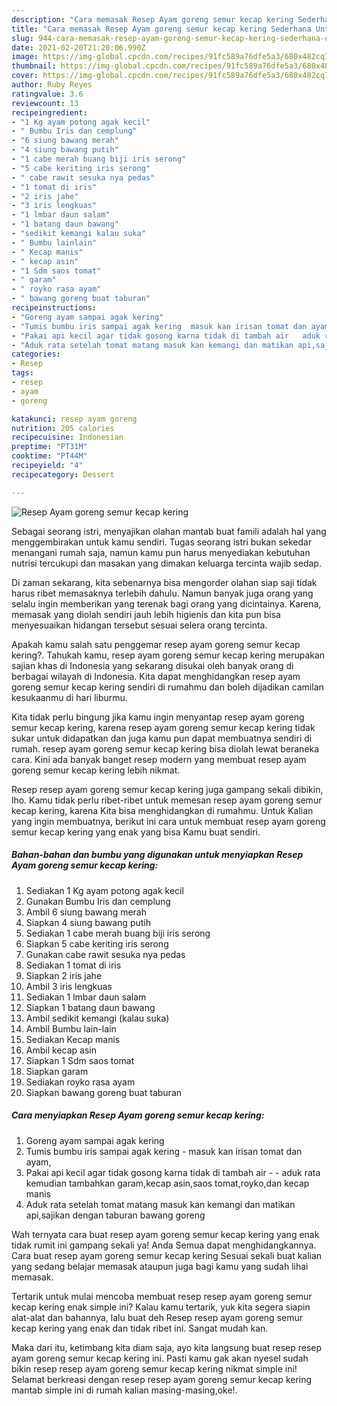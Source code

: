```yaml
---
description: "Cara memasak Resep Ayam goreng semur kecap kering Sederhana Untuk Jualan"
title: "Cara memasak Resep Ayam goreng semur kecap kering Sederhana Untuk Jualan"
slug: 944-cara-memasak-resep-ayam-goreng-semur-kecap-kering-sederhana-untuk-jualan
date: 2021-02-20T21:20:06.990Z
image: https://img-global.cpcdn.com/recipes/91fc589a76dfe5a3/680x482cq70/resep-ayam-goreng-semur-kecap-kering-foto-resep-utama.jpg
thumbnail: https://img-global.cpcdn.com/recipes/91fc589a76dfe5a3/680x482cq70/resep-ayam-goreng-semur-kecap-kering-foto-resep-utama.jpg
cover: https://img-global.cpcdn.com/recipes/91fc589a76dfe5a3/680x482cq70/resep-ayam-goreng-semur-kecap-kering-foto-resep-utama.jpg
author: Ruby Reyes
ratingvalue: 3.6
reviewcount: 13
recipeingredient:
- "1 Kg ayam potong agak kecil"
- " Bumbu Iris dan cemplung"
- "6 siung bawang merah"
- "4 siung bawang putih"
- "1 cabe merah buang biji iris serong"
- "5 cabe keriting iris serong"
- " cabe rawit sesuka nya pedas"
- "1 tomat di iris"
- "2 iris jahe"
- "3 iris lengkuas"
- "1 lmbar daun salam"
- "1 batang daun bawang"
- "sedikit kemangi kalau suka"
- " Bumbu lainlain"
- " Kecap manis"
- " kecap asin"
- "1 Sdm saos tomat"
- " garam"
- " royko rasa ayam"
- " bawang goreng buat taburan"
recipeinstructions:
- "Goreng ayam sampai agak kering"
- "Tumis bumbu iris sampai agak kering  masuk kan irisan tomat dan ayam,"
- "Pakai api kecil agar tidak gosong karna tidak di tambah air   aduk rata kemudian tambahkan garam,kecap asin,saos tomat,royko,dan kecap manis"
- "Aduk rata setelah tomat matang masuk kan kemangi dan matikan api,sajikan dengan taburan bawang goreng"
categories:
- Resep
tags:
- resep
- ayam
- goreng

katakunci: resep ayam goreng 
nutrition: 205 calories
recipecuisine: Indonesian
preptime: "PT31M"
cooktime: "PT44M"
recipeyield: "4"
recipecategory: Dessert

---
```



![Resep Ayam goreng semur kecap kering](https://img-global.cpcdn.com/recipes/91fc589a76dfe5a3/680x482cq70/resep-ayam-goreng-semur-kecap-kering-foto-resep-utama.jpg)

Sebagai seorang istri, menyajikan olahan mantab buat famili adalah hal yang menggembirakan untuk kamu sendiri. Tugas seorang istri bukan sekedar menangani rumah saja, namun kamu pun harus menyediakan kebutuhan nutrisi tercukupi dan masakan yang dimakan keluarga tercinta wajib sedap.

Di zaman  sekarang, kita sebenarnya bisa mengorder olahan siap saji tidak harus ribet memasaknya terlebih dahulu. Namun banyak juga orang yang selalu ingin memberikan yang terenak bagi orang yang dicintainya. Karena, memasak yang diolah sendiri jauh lebih higienis dan kita pun bisa menyesuaikan hidangan tersebut sesuai selera orang tercinta. 



Apakah kamu salah satu penggemar resep ayam goreng semur kecap kering?. Tahukah kamu, resep ayam goreng semur kecap kering merupakan sajian khas di Indonesia yang sekarang disukai oleh banyak orang di berbagai wilayah di Indonesia. Kita dapat menghidangkan resep ayam goreng semur kecap kering sendiri di rumahmu dan boleh dijadikan camilan kesukaanmu di hari liburmu.

Kita tidak perlu bingung jika kamu ingin menyantap resep ayam goreng semur kecap kering, karena resep ayam goreng semur kecap kering tidak sukar untuk didapatkan dan juga kamu pun dapat membuatnya sendiri di rumah. resep ayam goreng semur kecap kering bisa diolah lewat beraneka cara. Kini ada banyak banget resep modern yang membuat resep ayam goreng semur kecap kering lebih nikmat.

Resep resep ayam goreng semur kecap kering juga gampang sekali dibikin, lho. Kamu tidak perlu ribet-ribet untuk memesan resep ayam goreng semur kecap kering, karena Kita bisa menghidangkan di rumahmu. Untuk Kalian yang ingin membuatnya, berikut ini cara untuk membuat resep ayam goreng semur kecap kering yang enak yang bisa Kamu buat sendiri.

<!--inarticleads1-->

##### Bahan-bahan dan bumbu yang digunakan untuk menyiapkan Resep Ayam goreng semur kecap kering:

1. Sediakan 1 Kg ayam potong agak kecil
1. Gunakan  Bumbu Iris dan cemplung
1. Ambil 6 siung bawang merah
1. Siapkan 4 siung bawang putih
1. Sediakan 1 cabe merah buang biji iris serong
1. Siapkan 5 cabe keriting iris serong
1. Gunakan  cabe rawit sesuka nya pedas
1. Sediakan 1 tomat di iris
1. Siapkan 2 iris jahe
1. Ambil 3 iris lengkuas
1. Sediakan 1 lmbar daun salam
1. Siapkan 1 batang daun bawang
1. Ambil sedikit kemangi (kalau suka)
1. Ambil  Bumbu lain-lain
1. Sediakan  Kecap manis
1. Ambil  kecap asin
1. Siapkan 1 Sdm saos tomat
1. Siapkan  garam
1. Sediakan  royko rasa ayam
1. Siapkan  bawang goreng buat taburan




<!--inarticleads2-->

##### Cara menyiapkan Resep Ayam goreng semur kecap kering:

1. Goreng ayam sampai agak kering
1. Tumis bumbu iris sampai agak kering  - masuk kan irisan tomat dan ayam,
1. Pakai api kecil agar tidak gosong karna tidak di tambah air  -  - aduk rata kemudian tambahkan garam,kecap asin,saos tomat,royko,dan kecap manis
1. Aduk rata setelah tomat matang masuk kan kemangi dan matikan api,sajikan dengan taburan bawang goreng




Wah ternyata cara buat resep ayam goreng semur kecap kering yang enak tidak rumit ini gampang sekali ya! Anda Semua dapat menghidangkannya. Cara buat resep ayam goreng semur kecap kering Sesuai sekali buat kalian yang sedang belajar memasak ataupun juga bagi kamu yang sudah lihai memasak.

Tertarik untuk mulai mencoba membuat resep resep ayam goreng semur kecap kering enak simple ini? Kalau kamu tertarik, yuk kita segera siapin alat-alat dan bahannya, lalu buat deh Resep resep ayam goreng semur kecap kering yang enak dan tidak ribet ini. Sangat mudah kan. 

Maka dari itu, ketimbang kita diam saja, ayo kita langsung buat resep resep ayam goreng semur kecap kering ini. Pasti kamu gak akan nyesel sudah bikin resep resep ayam goreng semur kecap kering nikmat simple ini! Selamat berkreasi dengan resep resep ayam goreng semur kecap kering mantab simple ini di rumah kalian masing-masing,oke!.

